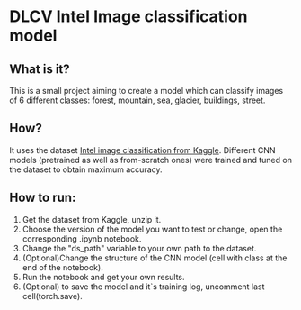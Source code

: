 # DLCV Intel Image classification model

## What is it?
This is a small project aiming to create a model which can classify images of 6 different classes: forest, mountain, sea, glacier, buildings, street.

## How?
It uses the dataset [Intel image classification from Kaggle](https://www.kaggle.com/datasets/puneet6060/intel-image-classification). Different CNN models (pretrained as well as from-scratch ones) were trained and tuned on the dataset to obtain maximum accuracy.

## How to run:
1. Get the dataset from Kaggle, unzip it.
2. Choose the version of the model you want to test or change, open the corresponding .ipynb notebook.
3. Change the "ds_path" variable to your own path to the dataset.
4. (Optional)Change the structure of the CNN model (cell with class at the end of the notebook).
5. Run the notebook and get your own results.
6. (Optional) to save the model and it`s training log, uncomment last cell(torch.save).
  
